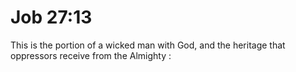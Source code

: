 # Job 27:13

This is the portion of a wicked man with God, and the heritage that oppressors receive from the Almighty :
